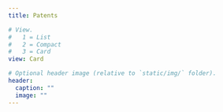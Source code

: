 ```yaml
---
title: Patents

# View.
#   1 = List
#   2 = Compact
#   3 = Card
view: Card

# Optional header image (relative to `static/img/` folder).
header:
  caption: ""
  image: ""
---
```

